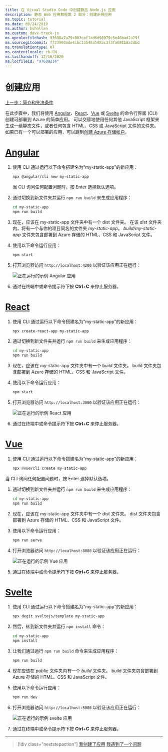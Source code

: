 ```yaml
---
title: 在 Visual Studio Code 中创建静态 Node.js 应用
description: 静态 Web 应用教程第 2 部分：创建示例应用
ms.topic: tutorial
ms.date: 09/24/2019
ms.author: buhollan
ms.custom: devx-track-js
ms.openlocfilehash: 93698a7a79c883cef1ad6d98979c5e46bad2a29f
ms.sourcegitcommit: f723980ade4cbc13548a5d8ac3f3fa681b8a2dbd
ms.translationtype: HT
ms.contentlocale: zh-CN
ms.lasthandoff: 12/16/2020
ms.locfileid: "97609214"
---
```

# <a name="create-the-app"></a>创建应用

[上一步：简介和先决条件](tutorial-vscode-static-website-node-01.md)

在此步骤中，我们将使用 [Angular](https://cli.angular.io/)、[React](https://github.com/facebook/create-react-app)、[Vue](https://cli.vuejs.org/) 或 [Svelte](https://github.com/sveltejs/template) 的命令行界面 (CLI) 创建可部署到 Azure 的简单应用。 可以交替地使用任何其他 JavaScript 框架来生成一组静态文件，或者任何包含 HTML、CSS 或 JavaScript 文件的文件夹。 如果已有一个可以部署的应用，可以跳到[创建 Azure 存储帐户](tutorial-vscode-static-website-node-03.md)。

# <a name="angular"></a>[Angular](#tab/angular)

1. 使用 CLI 通过运行以下命令搭建名为“my-static-app”的新应用：

    ```bash
    npx @angular/cli new my-static-app
    ```

    当 CLI 询问任何配置问题时，按 Enter 选择默认选项。

1. 通过切换到新文件夹并运行 `npm run build` 来生成应用程序：

    ```bash
    cd my-static-app
    npm run build
    ```

1. 现在，应该在 my-static-app  文件夹中有一个 dist  文件夹。 在该 _dist_ 文件夹内，将有一个与你的项目同名的文件夹 _my-static-app_。 _build/my-static-app_ 文件夹包含部署到 Azure 存储的 HTML、CSS 和 JavaScript 文件。

1. 使用以下命令运行应用：

    ```bash
    npm start
    ```

1. 打开浏览器访问 `http://localhost:4200` 以验证该应用正在运行：

    ![正在运行的示例 Angular 应用](../../media/static-website/local-app-angular.png)

1. 通过在终端中或命令提示符下按 **Ctrl**+**C** 来停止服务器。

# <a name="react"></a>[React](#tab/react)

1. 使用 CLI 通过运行以下命令搭建名为“my-static-app”的新应用：

    ```bash
    npx create-react-app my-static-app
    ```

1. 通过切换到新文件夹并运行 `npm run build` 来生成应用程序：

    ```bash
    cd my-static-app
    npm run build
    ```

1. 现在，应该在 my-static-app  文件夹中有一个 build  文件夹。 build  文件夹包含部署到 Azure 存储的 HTML、CSS 和 JavaScript 文件。

1. 使用以下命令运行应用：

    ```bash
    npm start
    ```

1. 打开浏览器访问 `http://localhost:3000` 以验证该应用正在运行：

    ![正在运行的示例 React 应用](../../media/static-website/local-app-react.png)

1. 通过在终端中或命令提示符下按 **Ctrl**+**C** 来停止服务器。

# <a name="vue"></a>[Vue](#tab/vue)

1. 使用 CLI 通过运行以下命令搭建名为“my-static-app”的新应用：

    ```bash
    npx @vue/cli create my-static-app
    ```

当 CLI 询问任何配置问题时，按 Enter 选择默认选项。

1. 通过切换到新文件夹并运行 `npm run build` 来生成应用程序：

    ```bash
    cd my-static-app
    npm run build
    ```

1. 现在，应该在 my-static-app  文件夹中有一个 dist  文件夹。 dist  文件夹包含部署到 Azure 存储的 HTML、CSS 和 JavaScript 文件。

1. 使用以下命令运行应用：

     ```bash
     npm run serve
     ```

1. 打开浏览器访问 `http://localhost:8080` 以验证该应用正在运行：

    ![正在运行的示例 Vue 应用](../../media/static-website/local-app-vue.png)

1. 通过在终端中或命令提示符下按 **Ctrl**+**C** 来停止服务器。

# <a name="svelte"></a>[Svelte](#tab/svelte)

1. 使用 CLI 通过运行以下命令搭建名为“my-static-app”的新应用：

    ```bash
    npx degit sveltejs/template my-static-app
    ```

1. 然后，转到新文件夹并运行 `npm install` 命令：

    ```bash
    cd my-static-app
    npm install
    ```

1. 让我们通过运行 `npm run build` 命令来生成应用程序：

    ```bash
    npm run build
    ```

1. 现在应该在 _public_ 文件夹内有一个 _build_ 文件夹。 build  文件夹包含部署到 Azure 存储的 HTML、CSS 和 JavaScript 文件。

1. 使用以下命令运行应用：

     ```bash
     npm run dev
     ```

1. 打开浏览器访问 `http://localhost:5000` 以验证该应用正在运行：

    ![正在运行的示例 svelte 应用](../../media/static-website/local-app-svelte.png)

1. 通过在终端中或命令提示符下按 **Ctrl**+**C** 来停止服务器。

---

> [!div class="nextstepaction"]
> [我创建了应用](tutorial-vscode-static-website-node-03.md) [我遇到了一个问题](https://www.research.net/r/PWZWZ52?tutorial=node-deployment-staticwebsite&step=create-app)
